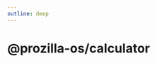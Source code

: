 ```yaml
---
outline: deep
---
```


# @prozilla-os/calculator

<!--@include: ../../../../../apps/calculator/README.md{13,}-->